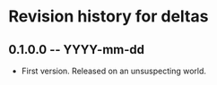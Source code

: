 # Revision history for deltas

## 0.1.0.0 -- YYYY-mm-dd

* First version. Released on an unsuspecting world.
